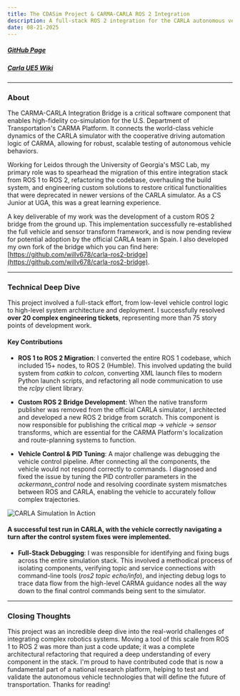 ```yaml
---
title: The CDASim Project & CARMA-CARLA ROS 2 Integration
description: A full-stack ROS 2 integration for the CARLA autonomous vehicle simulator and connected systems.
date: 08-21-2025
---
```


##### [GitHub Page](https://github.com/usdot-fhwa-stol/carma-carla-integration)
##### [Carla UE5 Wiki](https://carla-ue5.readthedocs.io/en/latest/)
---

### About

The CARMA-CARLA Integration Bridge is a critical software component that enables high-fidelity co-simulation for the U.S. Department of Transportation's CARMA Platform. It connects the world-class vehicle dynamics of the CARLA simulator with the cooperative driving automation logic of CARMA, allowing for robust, scalable testing of autonomous vehicle behaviors.

Working for Leidos through the University of Georgia's MSC Lab, my primary role was to spearhead the migration of this entire integration stack from ROS 1 to ROS 2, refactoring the codebase, overhauling the build system, and engineering custom solutions to restore critical functionalities that were deprecated in newer versions of the CARLA simulator. As a CS Junior at UGA, this was a great learning experience.

A key deliverable of my work was the development of a custom ROS 2 bridge from the ground up. This implementation successfully re-established the full vehicle and sensor transform framework, and is now pending review for potential adoption by the official CARLA team in Spain. I also developed my own fork of the bridge which you can find here: [https://github.com/willv678/carla-ros2-bridge](https://github.com/willv678/carla-ros2-bridge).

---

### Technical Deep Dive

This project involved a full-stack effort, from low-level vehicle control logic to high-level system architecture and deployment. I successfully resolved **over 20 complex engineering tickets**, representing more than 75 story points of development work.

#### Key Contributions

-   **ROS 1 to ROS 2 Migration**: I converted the entire ROS 1 codebase, which included 15+ nodes, to ROS 2 (Humble). This involved updating the build system from *catkin* to *colcon*, converting XML launch files to modern Python launch scripts, and refactoring all node communication to use the *rclpy* client library.

-   **Custom ROS 2 Bridge Development**: When the native transform publisher was removed from the official CARLA simulator, I architected and developed a new ROS 2 bridge from scratch. This component is now responsible for publishing the critical *map* -> *vehicle* -> *sensor* transforms, which are essential for the CARMA Platform's localization and route-planning systems to function.

-   **Vehicle Control & PID Tuning**: A major challenge was debugging the vehicle control pipeline. After connecting all the components, the vehicle would not respond correctly to commands. I diagnosed and fixed the issue by tuning the PID controller parameters in the *ackermann_control* node and resolving coordinate system mismatches between ROS and CARLA, enabling the vehicle to accurately follow complex trajectories.

![CARLA Simulation In Action](https://i.imgur.com/your-gif-link-here.gif)
#### A successful test run in CARLA, with the vehicle correctly navigating a turn after the control system fixes were implemented.

-   **Full-Stack Debugging**: I was responsible for identifying and fixing bugs across the entire simulation stack. This involved a methodical process of isolating components, verifying topic and service connections with command-line tools (*ros2 topic echo/info*), and injecting debug logs to trace data flow from the high-level CARMA guidance nodes all the way down to the final control commands being sent to the simulator.

---

### Closing Thoughts

This project was an incredible deep dive into the real-world challenges of integrating complex robotics systems. Moving a tool of this scale from ROS 1 to ROS 2 was more than just a code update; it was a complete architectural refactoring that required a deep understanding of every component in the stack. I'm proud to have contributed code that is now a fundamental part of a national research platform, helping to test and validate the autonomous vehicle technologies that will define the future of transportation. Thanks for reading!
